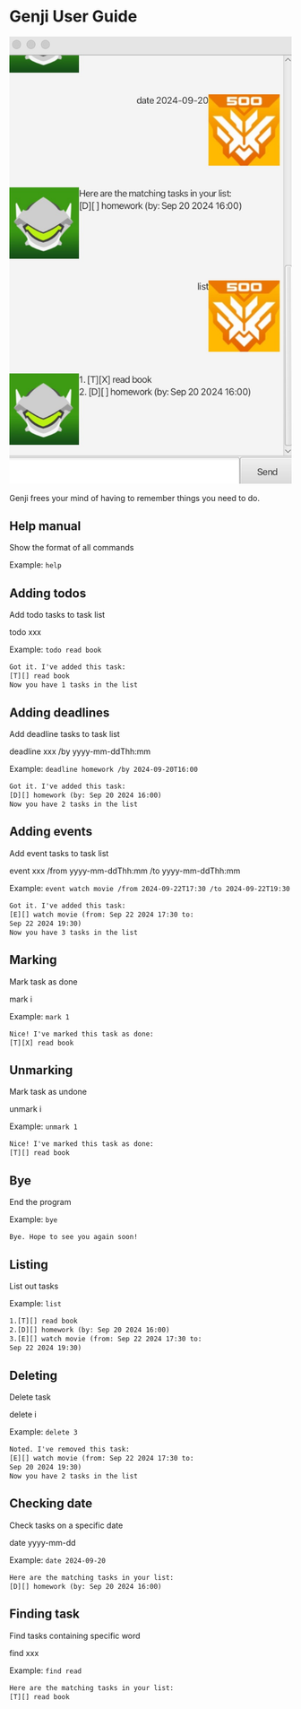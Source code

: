 # Genji User Guide

![](/docs/Ui.png)

Genji frees your mind of having to remember things you need to do.

## Help manual

Show the format of all commands

Example: `help`

## Adding todos

Add todo tasks to task list

todo xxx

Example: `todo read book`

```
Got it. I've added this task:
[T][] read book
Now you have 1 tasks in the list
```

## Adding deadlines

Add deadline tasks to task list

deadline xxx /by yyyy-mm-ddThh:mm

Example: `deadline homework /by 2024-09-20T16:00`

```
Got it. I've added this task:
[D][] homework (by: Sep 20 2024 16:00)
Now you have 2 tasks in the list
```

## Adding events

Add event tasks to task list

event xxx /from yyyy-mm-ddThh:mm /to yyyy-mm-ddThh:mm

Example: `event watch movie /from 2024-09-22T17:30 /to 2024-09-22T19:30`

```
Got it. I've added this task:
[E][] watch movie (from: Sep 22 2024 17:30 to:
Sep 22 2024 19:30)
Now you have 3 tasks in the list
```

## Marking

Mark task as done

mark i

Example: `mark 1`

```
Nice! I've marked this task as done:
[T][X] read book
```

## Unmarking

Mark task as undone

unmark i

Example: `unmark 1`

```
Nice! I've marked this task as done:
[T][] read book
```
## Bye

End the program


Example: `bye`

```
Bye. Hope to see you again soon!
```

## Listing

List out tasks

Example: `list`

```
1.[T][] read book
2.[D][] homework (by: Sep 20 2024 16:00)
3.[E][] watch movie (from: Sep 22 2024 17:30 to:
Sep 22 2024 19:30)
```

## Deleting

Delete task

delete i

Example: `delete 3`

```
Noted. I've removed this task:
[E][] watch movie (from: Sep 22 2024 17:30 to:
Sep 20 2024 19:30)
Now you have 2 tasks in the list
```

## Checking date

Check tasks on a specific date

date yyyy-mm-dd

Example: `date 2024-09-20`

```
Here are the matching tasks in your list:
[D][] homework (by: Sep 20 2024 16:00)
```

## Finding task

Find tasks containing specific word

find xxx

Example: `find read`

```
Here are the matching tasks in your list:
[T][] read book
```